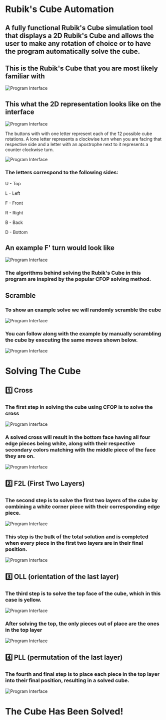 # Rubik's Cube Automation

## A fully functional Rubik's Cube simulation tool that displays a 2D Rubik's Cube and allows the user to make any rotation of choice or to have the program automatically solve the cube.

## This is the Rubik's Cube that you are most likely familiar with

![Program Interface](/Images/exampleRubiksCube.jpg)

## This what the 2D representation looks like on the interface

![Program Interface](/Images/openingRubiksCubeScreen.png)

The buttons with with one letter represent each of the 12 possible cube rotations. A lone letter represents a clockwise turn when you are facing that respective side and a letter with an apostrophe next to it represents a counter clockwise turn.

![Program Interface](/Images/openingRubiksCubeScreenEdited.png)

### The letters correspond to the following sides:

U - Top

L - Left

F - Front

R - Right

B - Back

D - Bottom

## An example F' turn would look like

![Program Interface](/Images/displayAfterFPrimeMove.png)



### The algorithms behind solving the Rubik's Cube in this program are inspired by the popular CFOP solving method.

## Scramble
### To show an example solve we will randomly scramble the cube

![Program Interface](/Images/openingRubiksCubeScreenPointingToScramble.png)

### You can follow along with the example by manually scrambling the cube by executing the same moves shown below.

![Program Interface](/Images/showRandomScramble.png)

# Solving The Cube
## 1️⃣ Cross
### The first step in solving the cube using CFOP is to solve the cross

![Program Interface](/Images/crossSolved.png)

### A solved cross will result in the bottom face having all four edge pieces being white, along with their respective secondary colors matching with the middle piece of the face they are on.

![Program Interface](/Images/crossSolvedEdited.png)

## 2️⃣ F2L (First Two Layers)
### The second step is to solve the first two layers of the cube by combining a white corner piece with their corresponding edge piece.

![Program Interface](/Images/F2LSolved.png)

### This step is the bulk of the total solution and is completed when every piece in the first two layers are in their final position.

![Program Interface](/Images/F2LSolvedEdited.png)

## 3️⃣ OLL (orientation of the last layer)
### The third step is to solve the top face of the cube, which in this case is yellow.

![Program Interface](/Images/OLLSolved.png)

### After solving the top, the only pieces out of place are the ones in the top layer

![Program Interface](/Images/OLLSolvedEdited.png)

## 4️⃣ PLL (permutation of the last layer)
### The fourth and final step is to place each piece in the top layer into their final position, resulting in a solved cube.

![Program Interface](/Images/PLLSolved.png)

# The Cube Has Been Solved!